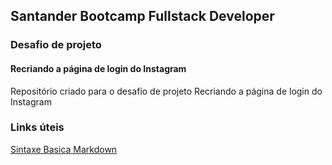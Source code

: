 ## Santander Bootcamp Fullstack Developer

### Desafio de projeto
#### Recriando a página de login do Instagram

Repositório criado para o desafio de projeto Recriando a página de login do Instagram


### Links úteis
[Sintaxe Basica Markdown](https://www.markdownguide.org/)
